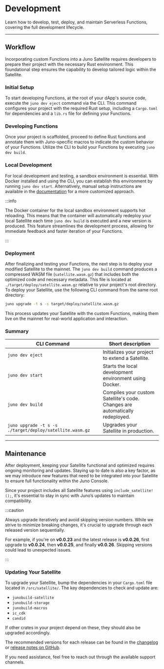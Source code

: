 # Development

Learn how to develop, test, deploy, and maintain Serverless Functions, covering the full development lifecycle.

---

## Workflow

Incorporating custom Functions into a Juno Satellite requires developers to prepare their project with the necessary Rust environment. This foundational step ensures the capability to develop tailored logic within the Satellite.

### Initial Setup

To start developing Functions, at the root of your dApp's source code, execute the `juno dev eject` command via the CLI. This command configures your project with the required Rust setup, including a `Cargo.toml` for dependencies and a `lib.rs` file for defining your Functions.

### Developing Functions

Once your project is scaffolded, proceed to define Rust functions and annotate them with Juno-specific macros to indicate the custom behavior of your Functions. Utilize the CLI to build your Functions by executing `juno dev build`.

### Local Development

For local development and testing, a sandbox environment is essential. With Docker installed and using the CLI, you can establish this environment by running `juno dev start`. Alternatively, manual setup instructions are available in the [documentation](../../guides/local-development.md) for a more customized approach.

:::info

The Docker container for the local sandbox environment supports hot reloading. This means that the container will automatically redeploy your local Satellite each time `juno dev build` is executed and a new version is produced. This feature streamlines the development process, allowing for immediate feedback and faster iteration of your Functions.

:::

### Deployment

After finalizing and testing your Functions, the next step is to deploy your modified Satellite to the mainnet. The `juno dev build` command produces a compressed WASM file (`satellite.wasm.gz`) that includes both the optimized code and necessary metadata. This file is located at `./target/deploy/satellite.wasm.gz` relative to your project's root directory. To deploy your Satellite, use the following CLI command from the same root directory:

```bash
juno upgrade -t s -s target/deploy/satellite.wasm.gz
```

This process updates your Satellite with the custom Functions, making them live on the mainnet for real-world application and interaction.

### Summary

| CLI Command                                              | Short description                                                            |
| -------------------------------------------------------- | ---------------------------------------------------------------------------- |
| `juno dev eject`                                         | Initializes your project to extend a Satellite.                              |
| `juno dev start`                                         | Starts the local development environment using Docker.                       |
| `juno dev build`                                         | Compiles your custom Satellite's code. Changes are automatically redeployed. |
| `juno upgrade -t s -s ./target/deploy/satellite.wasm.gz` | Upgrades your Satellite in production.                                       |

---

## **Maintenance**

After deployment, keeping your Satellite functional and optimized requires ongoing monitoring and updates. Staying up to date is also a key factor, as we may introduce new features that need to be integrated into your Satellite to ensure full functionality within the Juno Console.

Since your project includes all Satellite features using `include_satellite!();`, it's essential to stay in sync with Juno’s updates to maintain compatibility.

:::caution

Always upgrade iteratively and avoid skipping version numbers. While we strive to minimize breaking changes, it's crucial to upgrade through each released version sequentially.

For example, if you're on **v0.0.23** and the latest release is **v0.0.26**, first upgrade to **v0.0.24**, then **v0.0.25**, and finally **v0.0.26**. Skipping versions could lead to unexpected issues.

:::

### Updating Your Satellite

To upgrade your Satellite, bump the dependencies in your `Cargo.toml` file located in `/src/satellite/`. The key dependencies to check and update are:

- `junobuild-satellite`
- `junobuild-storage`
- `junobuild-macros`
- `ic_cdk`
- `candid`

If other crates in your project depend on these, they should also be upgraded accordingly.

The recommended versions for each release can be found in the [changelog](/changelog) or [release notes on GitHub](https://github.com/junobuild/juno/releases).

If you need assistance, feel free to reach out through the available support channels.

